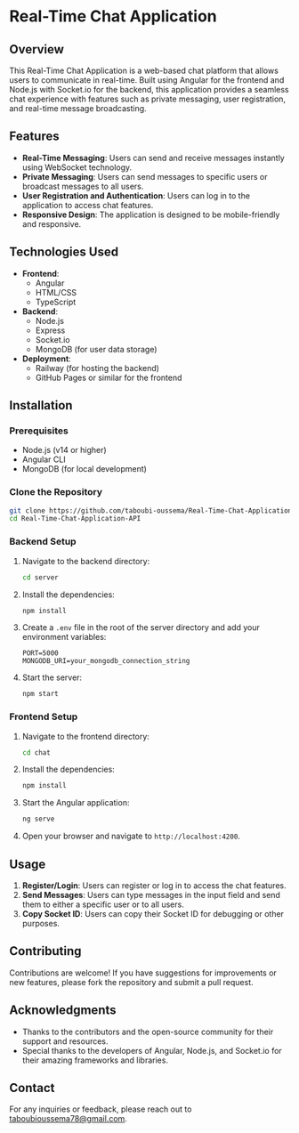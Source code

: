 # Real-Time Chat Application

## Overview

This Real-Time Chat Application is a web-based chat platform that allows users to communicate in real-time. Built using Angular for the frontend and Node.js with Socket.io for the backend, this application provides a seamless chat experience with features such as private messaging, user registration, and real-time message broadcasting.

## Features

- **Real-Time Messaging**: Users can send and receive messages instantly using WebSocket technology.
- **Private Messaging**: Users can send messages to specific users or broadcast messages to all users.
- **User Registration and Authentication**: Users can log in to the application to access chat features.
- **Responsive Design**: The application is designed to be mobile-friendly and responsive.

## Technologies Used

- **Frontend**: 
  - Angular
  - HTML/CSS
  - TypeScript
- **Backend**: 
  - Node.js
  - Express
  - Socket.io
  - MongoDB (for user data storage)
- **Deployment**: 
  - Railway (for hosting the backend)
  - GitHub Pages or similar for the frontend

## Installation

### Prerequisites

- Node.js (v14 or higher)
- Angular CLI
- MongoDB (for local development)

### Clone the Repository

```bash
git clone https://github.com/taboubi-oussema/Real-Time-Chat-Application-API.git
cd Real-Time-Chat-Application-API
```

### Backend Setup

1. Navigate to the backend directory:

   ```bash
   cd server
   ```

2. Install the dependencies:

   ```bash
   npm install
   ```

3. Create a `.env` file in the root of the server directory and add your environment variables:

   ```plaintext
   PORT=5000
   MONGODB_URI=your_mongodb_connection_string
   ```

4. Start the server:

   ```bash
   npm start
   ```

### Frontend Setup

1. Navigate to the frontend directory:

   ```bash
   cd chat
   ```

2. Install the dependencies:

   ```bash
   npm install
   ```

3. Start the Angular application:

   ```bash
   ng serve
   ```

4. Open your browser and navigate to `http://localhost:4200`.

## Usage

1. **Register/Login**: Users can register or log in to access the chat features.
2. **Send Messages**: Users can type messages in the input field and send them to either a specific user or to all users.
3. **Copy Socket ID**: Users can copy their Socket ID for debugging or other purposes.

## Contributing

Contributions are welcome! If you have suggestions for improvements or new features, please fork the repository and submit a pull request.


## Acknowledgments

- Thanks to the contributors and the open-source community for their support and resources.
- Special thanks to the developers of Angular, Node.js, and Socket.io for their amazing frameworks and libraries.

## Contact

For any inquiries or feedback, please reach out to [taboubioussema78@gmail.com](mailto:taboubioussema78@gmail.com).
